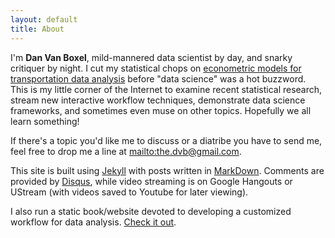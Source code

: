 ```yaml
---
layout: default
title: About
---
```


I'm **Dan Van Boxel**, mild-mannered data scientist by day, and snarky critiquer by night.  I cut my statistical chops on [econometric models for transportation data analysis](https://engineering.purdue.edu/~flm/CE614%2813%29.htm) before "data science" was a hot buzzword.  This is my little corner of the Internet to examine recent statistical research, stream new interactive workflow techniques, demonstrate data science frameworks, and sometimes even muse on other topics.  Hopefully we all learn something!

If there's a topic you'd like me to discuss or a diatribe you have to send me, feel free to drop me a line at <mailto:the.dvb@gmail.com>.  

This site is built using [Jekyll](https://jekyllrb.com/) with posts written in [MarkDown](https://en.wikipedia.org/wiki/Markdown).  Comments are provided by [Disqus](https://disqus.com/), while video streaming is on Google Hangouts or UStream (with videos saved to Youtube for later viewing).

I also run a static book/website devoted to developing a customized workflow for data analysis.  [Check it out](https://dvbuntu.github.io/compute).
